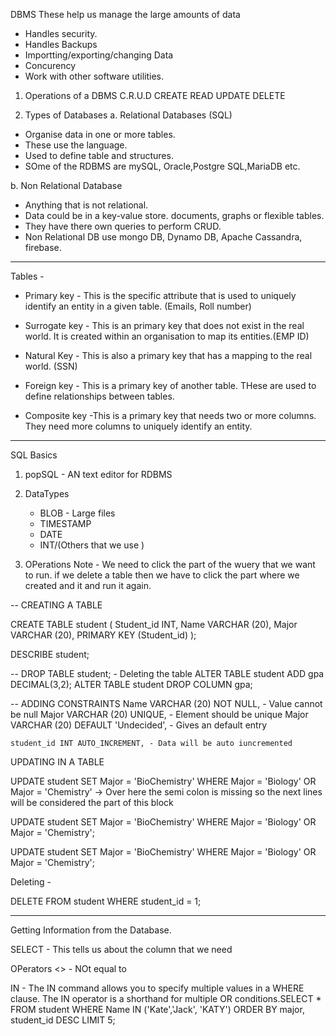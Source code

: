 DBMS 
These help us manage the large amounts of data 
- Handles security.
- Handles Backups 
- Importting/exporting/changing Data
- Concurency 
- Work with other software utilities. 

1. Operations of a DBMS 
C.R.U.D
CREATE READ UPDATE DELETE 

1. Types of Databases 
a.  Relational Databases (SQL)
- Organise data in one or more tables.
- These use the language.
- Used to define table and structures. 
- SOme of the RDBMS are mySQL, Oracle,Postgre SQL,MariaDB etc.

b.  Non Relational Database 
- Anything that is not relational.
- Data could be in a key-value store. documents, graphs or flexible tables.
- They have there own queries to perform CRUD.  
- Non Relational DB use mongo DB, Dynamo DB, Apache Cassandra, firebase.

___________________________________________________________________________________________________________________________________________________________

Tables - 
- Primary key - This is the specific attribute that is used to uniquely identify an entity in a given table. (Emails, Roll number)
- Surrogate key - This is an primary key that does not exist in the real world. It is created within an organisation to map its entities.(EMP ID)
- Natural Key - This is also a primary key that has a mapping to the real world. (SSN)

- Foreign key - This is a primary key of another table. THese are used to define relationships between tables. 
- Composite key -This is a primary key that needs two or more columns. They need more columns to uniquely identify an entity. 
___________________________________________________________________________________________________________________________________________________________
SQL Basics 
1. popSQL - AN text editor for RDBMS
2. DataTypes 
   - BLOB - Large files 
   - TIMESTAMP
   - DATE
   - INT/(Others that we use )

3. OPerations 
   Note - We need to click the part of the wuery that we want to run. if we delete a table then we have to click the part where we created and it and run it again. 

-- CREATING A TABLE 

CREATE TABLE student (
    Student_id INT,
    Name VARCHAR (20),
    Major VARCHAR (20),
    PRIMARY KEY (Student_id)
);

DESCRIBE student;

-- DROP TABLE student; - Deleting the table 
ALTER TABLE student ADD gpa DECIMAL(3,2);
ALTER TABLE student DROP COLUMN gpa;

-- ADDING CONSTRAINTS 
    Name VARCHAR (20) NOT NULL, - Value cannot be null 
    Major VARCHAR (20) UNIQUE, - Element should be unique 
    Major VARCHAR (20) DEFAULT 'Undecided', - Gives an default entry 

    student_id INT AUTO_INCREMENT, - Data will be auto iuncremented 

UPDATING IN A TABLE 

UPDATE student
SET Major = 'BioChemistry'
WHERE Major = 'Biology' OR Major = 'Chemistry' -> Over here the semi colon is missing so the next lines will be considered the part of this block 



UPDATE student
SET Major = 'BioChemistry'
WHERE Major = 'Biology' OR Major = 'Chemistry';

UPDATE student
SET Major = 'BioChemistry'
WHERE Major = 'Biology' OR Major = 'Chemistry';

Deleting - 

DELETE FROM student
WHERE student_id = 1;

_________________________________________________________________________________________________________________________________________________________
Getting Information from the Database. 

SELECT - This tells us about the column that we need

OPerators 
<> - NOt equal to 

IN - The IN command allows you to specify multiple values in a WHERE clause. The IN operator is a shorthand for multiple OR conditions.SELECT *
FROM student
WHERE Name IN ('Kate','Jack', 'KATY')
ORDER BY major, student_id DESC
LIMIT 5;


